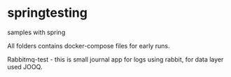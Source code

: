 # springtesting
samples with spring

All folders contains docker-compose files for early runs.

Rabbitmq-test - this is small journal app for logs using rabbit, for data layer used JOOQ.
